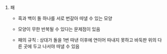 1. 패
    - 흑과 백이 돌 하나를 서로 번갈아 따낼 수 있는 모양

    - 모양이 무한 반복될 수 있다는 문제점이 있음

    - 패의 규칙 : 상대가 돌을 1번 따낸 이후에 연이어 따내지 못하고 바둑판 위의 다른 곳에 두고 나서야 따낼 수 있음

    